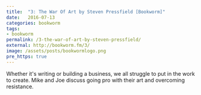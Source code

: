 ```yaml
---
title:  "3: The War Of Art by Steven Pressfield [Bookworm]"
date:   2016-07-13
categories: bookworm
tags:
- bookworm
permalink: /3-the-war-of-art-by-steven-pressfield/
external: http://bookworm.fm/3/
image: /assets/posts/bookwormlogo.png
pre_https: true
---
```

Whether it's writing or building a business, we all struggle to put in the work to create. Mike and Joe discuss going pro with their art and overcoming resistance.
<!--more-->